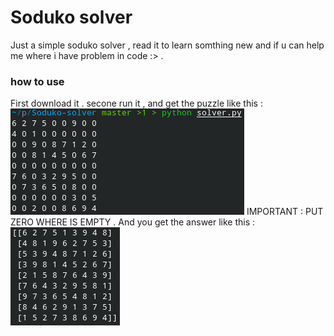 # Soduko solver 
Just a simple soduko solver , read it to learn somthing new and if u can help me where i have problem in code :> . 

### how to use 
First download it . secone run it , and get the puzzle like this :
![how-to-enter-input-screenshot](.input_how.png)
IMPORTANT : PUT ZERO WHERE IS EMPTY . 
And you get the answer like this : 
![answer](.Answer.png)

